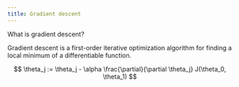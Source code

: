 ```yaml
---
title: Gradient descent
---
```

What is gradient descent?
<!--question-->
Gradient descent is a first-order iterative optimization algorithm for finding a local minimum of a differentiable function.

$$ 
\theta_j := \theta_j - \alpha \frac{\partial}{\partial \theta_j} J(\theta_0, \theta_1)
$$

